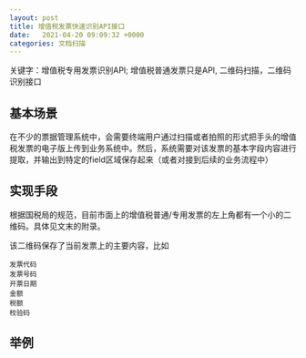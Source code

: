 ```yaml
---
layout: post
title: 增值税发票快速识别API接口
date:   2021-04-20 09:09:32 +0000
categories: 文档扫描
---
```


关键字：增值税专用发票识别API; 增值税普通发票只是API, 二维码扫描，二维码识别接口

## 基本场景
在不少的票据管理系统中，会需要终端用户通过扫描或者拍照的形式把手头的增值税发票的电子版上传到业务系统中。然后，系统需要对该发票的基本字段内容进行提取，并输出到特定的field区域保存起来（或者对接到后续的业务流程中）

## 实现手段
根据国税局的规范，目前市面上的增值税普通/专用发票的左上角都有一个小的二维码。具体见文末的附录。

该二维码保存了当前发票上的主要内容，比如
```
发票代码
发票号码
开票日期
金额
税额
校验码
```

## 举例
